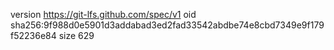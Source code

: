 version https://git-lfs.github.com/spec/v1
oid sha256:9f988d0e5901d3addabad3ed2fad33542abdbe74e8cbd7349e9f179f52236e84
size 629
